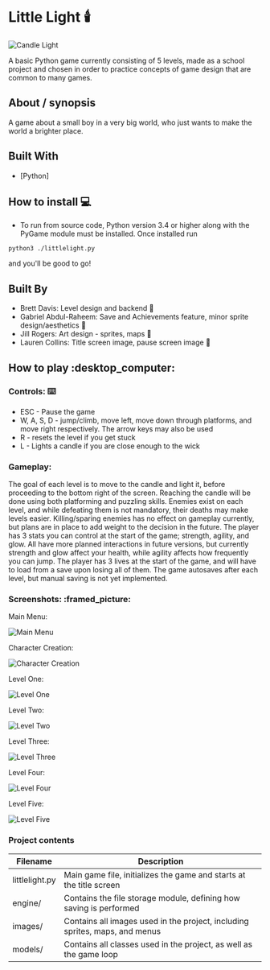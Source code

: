 # Little Light :candle:

![Candle Light](/images/giphy.gif)

A basic Python game currently consisting of 5 levels, made as a school project and chosen in order to practice concepts of game design that are common to many games.

## About / synopsis

A game about a small boy in a very big world, who just wants to make the world a brighter place.

## Built With

* [Python]

## How to install :computer:

* To run from source code, Python version 3.4 or higher along with the PyGame module must be installed. Once installed run
```
python3 ./littlelight.py
```
and you'll be good to go!

## Built By

* Brett Davis: Level design and backend :adult:
* Gabriel Abdul-Raheem: Save and Achievements feature, minor sprite design/aesthetics :adult:
* Jill Rogers: Art design - sprites, maps :woman:
* Lauren Collins: Title screen image, pause screen image :woman:

## How to play :desktop\_computer:

### Controls: :keyboard:

* ESC - Pause the game
* W, A, S, D - jump/climb, move left, move down through platforms, and move right respectively. The arrow keys may also be used
* R - resets the level if you get stuck
* L - Lights a candle if you are close enough to the wick

### Gameplay:

The goal of each level is to move to the candle and light it, before proceeding to the bottom right of the screen. Reaching the candle will be done using both platforming and puzzling skills.
Enemies exist on each level, and while defeating them is not mandatory, their deaths may make levels easier. Killing/sparing enemies has no effect on gameplay currently, but plans are in place to add weight to the decision in the future.
The player has 3 stats you can control at the start of the game; strength, agility, and glow. All have more planned interactions in future versions, but currently strength and glow affect your health, while agility affects how frequently you can jump.
The player has 3 lives at the start of the game, and will have to load from a save upon losing all of them. The game autosaves after each level, but manual saving is not yet implemented.

### Screenshots: :framed\_picture:

Main Menu:

![Main Menu](/images/littlelight_mainMenu.png)

Character Creation:

![Character Creation](/images/littlelight_charSelection.png)

Level One:

![Level One](/images/littlelight_levelOne.png)

Level Two:

![Level Two](/images/littlelight_levelTwo.png)

Level Three:

![Level Three](/images/littlelight_levelThree.png)

Level Four:

![Level Four](/images/littlelight_levelFour.png)

Level Five:

![Level Five](/images/littlelight_levelFive.png)

### Project contents

| Filename | Description |
| --- | --- |
|littlelight.py|Main game file, initializes the game and starts at the title screen|
|engine/|Contains the file storage module, defining how saving is performed|
|images/|Contains all images used in the project, including sprites, maps, and menus|
|models/|Contains all classes used in the project, as well as the game loop|
